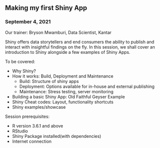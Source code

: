 ## Making my first Shiny App

### September 4, 2021

Our trainer: Bryson Mwamburi, Data Scientist, Kantar

Shiny offers data storytellers and end consumers the ability to publish and interact with insightful findings on the fly. In this session, we shall cover an introduction to Shiny alongside a few examples of Shiny Apps.

To be covered:

- Why Shiny?
- How it works: Build, Deployment and Maintenance
  - Build: Structure of shiny apps
  - Deployment: Options available for in-house and external publishing
  - Maintenance: Stress testing, server monitoring
- Building a basic Shiny App: Old Faithful Geyser Example
- Shiny Cheat codes: Layout, functionality shortcuts
- Shiny examples/showcase

Session prerequisites:

- R version 3.6.1 and above
- RStudio
- Shiny Package installed(with dependencies)
- Internet connection

